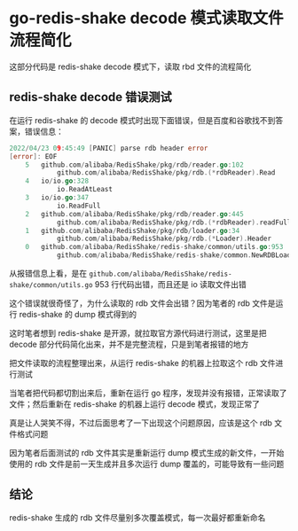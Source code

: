 # go-redis-shake decode 模式读取文件流程简化

这部分代码是 redis-shake decode 模式下，读取 rbd 文件的流程简化

## redis-shake decode 错误测试

在运行 redis-shake 的 decode 模式时出现下面错误，但是百度和谷歌找不到答案，错误信息：
```go
2022/04/23 09:45:49 [PANIC] parse rdb header error
[error]: EOF
	5   github.com/alibaba/RedisShake/pkg/rdb/reader.go:102
			github.com/alibaba/RedisShake/pkg/rdb.(*rdbReader).Read
	4   io/io.go:328
			io.ReadAtLeast
	3   io/io.go:347
			io.ReadFull
	2   github.com/alibaba/RedisShake/pkg/rdb/reader.go:445
			github.com/alibaba/RedisShake/pkg/rdb.(*rdbReader).readFull
	1   github.com/alibaba/RedisShake/pkg/rdb/loader.go:34
			github.com/alibaba/RedisShake/pkg/rdb.(*Loader).Header
	0   github.com/alibaba/RedisShake/redis-shake/common/utils.go:953
			github.com/alibaba/RedisShake/redis-shake/common.NewRDBLoader.func1
```

从报错信息上看，是在 `github.com/alibaba/RedisShake/redis-shake/common/utils.go` 953 行代码出错，而且还是 io 读取文件出错

这个错误就很奇怪了，为什么读取的 rdb 文件会出错？因为笔者的 rdb 文件是运行 redis-shake 的 dump 模式得到的

这时笔者想到 redis-shake 是开源，就拉取官方源代码进行测试，这里是把 decode 部分代码简化出来，并不是完整流程，只是到笔者报错的地方

把文件读取的流程整理出来，从运行 redis-shake 的机器上拉取这个 rdb 文件进行测试

当笔者把代码都切割出来后，重新在运行 go 程序，发现并没有报错，正常读取了文件；然后重新在 redis-shake 的机器上运行 decode 模式，发现正常了

真是让人哭笑不得，不过后面思考了一下出现这个问题原因，应该是这个 rdb 文件格式问题

因为笔者后面测试的 rdb 文件其实是重新运行 dump 模式生成的新文件，一开始使用的 rdb 文件是前一天生成并且多次运行 dump 覆盖的，可能导致有一些问题

## 结论

redis-shake 生成的 rdb 文件尽量别多次覆盖模式，每一次最好都重新命名